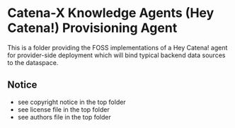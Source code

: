 # Catena-X Knowledge Agents (Hey Catena!) Provisioning Agent

This is a folder providing the FOSS implementations of a Hey Catena! agent for provider-side deployment which will bind typical backend data sources to the dataspace.

## Notice

* see copyright notice in the top folder
* see license file in the top folder
* see authors file in the top folder





